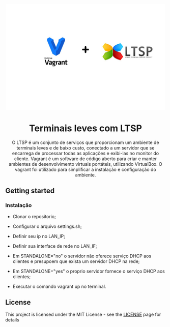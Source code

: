 <h1 align="center">
<br>
  <img src="https://github.com/OtavioAL/LTSP/blob/main/logo.jpg" alt="" width="500">
<br>
<br>
Terminais leves com LTSP
</h1>

<p align="center">O LTSP é um conjunto de serviços que proporcionam um ambiente de terminais leves e de baixo custo, conectado a um servidor que se encarrega de processar todas as aplicações e exibi-las no monitor do cliente.
Vagrant é um software de código aberto para criar e manter ambientes de desenvolvimento virtuais portáteis, utilizando VirtualBox.
O vagrant foi utilizado para simplificar a instalação e configuração do ambiente.</p>

## Getting started

<h3>Instalação</h3>

- Clonar o repositorio;

- Configurar o arquivo settings.sh;

- Definir seu ip no LAN_IP;

- Definir sua interface de rede no LAN_IF;

- Em STANDALONE="no" o servidor não oferece serviço DHCP aos clientes e presupoem que exista um servidor DHCP na rede;

- Em STANDALONE="yes" o proprio servidor fornece o serviço DHCP aos clientes;

- Executar o comando vagrant up no terminal.

## License

This project is licensed under the MIT License - see the [LICENSE](https://opensource.org/licenses/MIT) page for details

